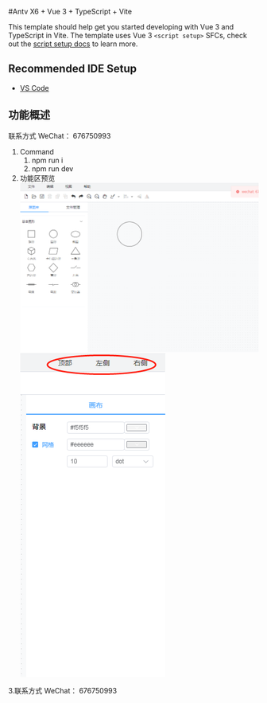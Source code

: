 #Antv X6 + Vue 3 + TypeScript + Vite

This template should help get you started developing with Vue 3 and TypeScript in Vite. The template uses Vue 3 `<script setup>` SFCs, check out the [script setup docs](https://v3.vuejs.org/api/sfc-script-setup.html#sfc-script-setup) to learn more.

## Recommended IDE Setup

- [VS Code](https://code.visualstudio.com/) 

## 功能概述

联系方式 WeChat： 676750993

1. Command
   1. npm run i 
   2. npm run dev
2. 功能区预览
![输入图片说明](image.png)
![输入图片说明](image2.png)

3.联系方式 WeChat： 676750993